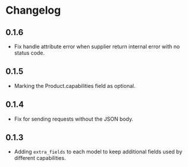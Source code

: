 # Changelog

## 0.1.6

- Fix handle attribute error when supplier return internal error with no status code.

## 0.1.5

- Marking the Product.capabilities field as optional.


## 0.1.4

- Fix for sending requests without the JSON body.

## 0.1.3

- Adding `extra_fields` to each model to keep additional fields used by different capabilities.
